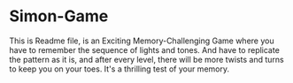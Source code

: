 # Simon-Game
 This is Readme file, is an Exciting Memory-Challenging Game where you have to remember the sequence of lights and tones. And have to replicate the pattern as it is, and after every level, there will be more twists and turns to keep you on your toes. It's a thrilling test of your memory.
